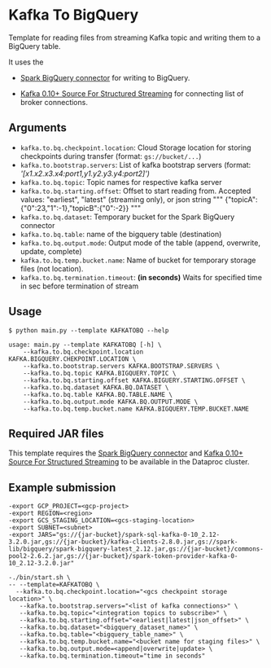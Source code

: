 # Kafka To BigQuery

Template for reading files from streaming Kafka topic and writing them to a BigQuery table.

It uses the 
  - [Spark BigQuery connector](https://cloud.google.com/dataproc-serverless/docs/guides/bigquery-connector-spark-example) for writing to BigQuery.

  - [ Kafka 0.10+ Source For Structured Streaming](https://mvnrepository.com/artifact/org.apache.spark/spark-sql-kafka-0-10) for connecting list of broker connections.

## Arguments

* `kafka.to.bq.checkpoint.location`: Cloud Storage location for storing checkpoints during transfer (format: `gs://bucket/...`)
* `kafka.to.bootstrap.servers`: List of kafka bootstrap servers (format: *'[x1.x2.x3.x4:port1,y1.y2.y3.y4:port2]')*
* `kafka.to.bq.topic`: Topic names for respective kafka server
* `kafka.to.bq.starting.offset`:  Offset to start reading from. Accepted values: "earliest", "latest" (streaming only), or json string """ {"topicA":{"0":23,"1":-1},"topicB":{"0":-2}} """
* `kafka.to.bq.dataset`: Temporary bucket for the Spark BigQuery connector
* `kafka.to.bq.table`:  name of the bigquery table (destination)
* `kafka.to.bq.output.mode`:  Output mode of the table (append, overwrite, update, complete)
* `kafka.to.bq.temp.bucket.name`: Name of bucket for temporary storage files (not location).
* `kafka.to.bq.termination.timeout`: **(in seconds)** Waits for specified time in sec before termination of stream 

## Usage

```
$ python main.py --template KAFKATOBQ --help

usage: main.py --template KAFKATOBQ [-h] \
    --kafka.to.bq.checkpoint.location KAFKA.BIGQUERY.CHEKPOINT.LOCATION \
    --kafka.to.bootstrap.servers KAFKA.BOOTSTRAP.SERVERS \
    --kafka.to.bq.topic KAFKA.BIGQUERY.TOPIC \
    --kafka.to.bq.starting.offset KAFKA.BIGUERY.STARTING.OFFSET \
    --kafka.to.bq.dataset KAFKA.BQ.DATASET \
    --kafka.to.bq.table KAFKA.BQ.TABLE.NAME \
    --kafka.to.bq.output.mode KAFKA.BQ.OUTPUT.MODE \
    --kafka.to.bq.temp.bucket.name KAFKA.BIGQUERY.TEMP.BUCKET.NAME

```

## Required JAR files

This template requires the [Spark BigQuery connector](https://cloud.google.com/dataproc-serverless/docs/guides/bigquery-connector-spark-example)  and [Kafka 0.10+ Source For Structured Streaming](https://mvnrepository.com/artifact/org.apache.spark/spark-sql-kafka-0-10)  to be available in the Dataproc cluster.


## Example submission

```
-export GCP_PROJECT=<gcp-project>
-export REGION=<region> 
-export GCS_STAGING_LOCATION=<gcs-staging-location>
-export SUBNET=<subnet>
-export JARS="gs://{jar-bucket}/spark-sql-kafka-0-10_2.12-3.2.0.jar,gs://{jar-bucket}/kafka-clients-2.8.0.jar,gs://spark-lib/bigquery/spark-bigquery-latest_2.12.jar,gs://{jar-bucket}/commons-pool2-2.6.2.jar,gs://{jar-bucket}/spark-token-provider-kafka-0-10_2.12-3.2.0.jar"

-./bin/start.sh \
-- --template=KAFKATOBQ \
  --kafka.to.bq.checkpoint.location="<gcs checkpoint storage location>" \
   --kafka.to.bootstrap.servers="<list of kafka connections>" \
   --kafka.to.bq.topic="<integration topics to subscribe>" \
   --kafka.to.bq.starting.offset="<earliest|latest|json_offset>" \
   --kafka.to.bq.dataset="<bigquery_dataset_name>" \
   --kafka.to.bq.table="<bigquery_table_name>" \
   --kafka.to.bq.temp.bucket.name="<bucket name for staging files>" \
   --kafka.to.bq.output.mode=<append|overwrite|update> \
   --kafka.to.bq.termination.timeout="time in seconds"
```

